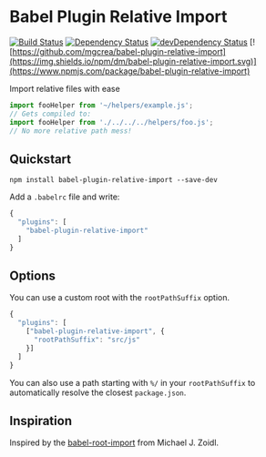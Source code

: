 # Babel Plugin Relative Import

[![Build Status](https://travis-ci.org/mgcrea/babel-plugin-relative-import.svg?branch=master)](https://travis-ci.org/mgcrea/babel-plugin-relative-import)
[![Dependency Status](https://david-dm.org/mgcrea/babel-plugin-relative-import.svg)](https://david-dm.org/mgcrea/babel-plugin-relative-import)
[![devDependency Status](https://david-dm.org/mgcrea/babel-plugin-relative-import/dev-status.svg)](https://david-dm.org/mgcrea/babel-plugin-relative-import#info=devDependencies)
[![https://github.com/mgcrea/babel-plugin-relative-import](https://img.shields.io/npm/dm/babel-plugin-relative-import.svg)](https://www.npmjs.com/package/babel-plugin-relative-import)

Import relative files with ease

```js
import fooHelper from '~/helpers/example.js';
// Gets compiled to:
import fooHelper from './../../../helpers/foo.js';
// No more relative path mess!
```

## Quickstart

```
npm install babel-plugin-relative-import --save-dev
```

Add a `.babelrc` file and write:
```js
{
  "plugins": [
    "babel-plugin-relative-import"
  ]
}
```

## Options

You can use a custom root with the `rootPathSuffix` option.

```js
{
  "plugins": [
    ["babel-plugin-relative-import", {
      "rootPathSuffix": "src/js"
    }]
  ]
}
```

You can also use a path starting with `%/` in your `rootPathSuffix` to automatically resolve the closest `package.json`.

## Inspiration

Inspired by the [babel-root-import](https://github.com/michaelzoidl/babel-root-import) from Michael J. Zoidl.
